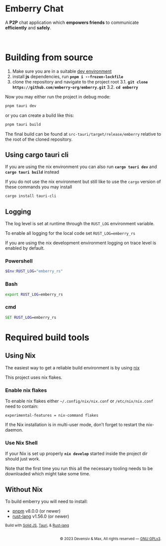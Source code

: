 # Emberry Chat
A **P2P** chat application which **empowers friends** to communicate **efficiently** and **safely**.

<br>

# Building from source
1. Make sure you are in a suitable [dev environment](#required-build-tools)
2. install **js** dependencies, run **`pnpm i --frozen-lockfile`**
3. clone the repository and navigate to the project root
    3.1. **`git clone https://github.com/emberry-org/emberry.git`**
    3.2. **`cd emberry`**

Now you may either run the project in debug mode:
```bash
pnpm tauri dev
```
or you can create a build like this:
```bash
pnpm tauri build
```
The final build can be found at `src-tauri/target/release/emberry` relative to the root of the cloned repository.

## Using cargo tauri cli
If you are using the nix environment you can also run **`cargo tauri dev`** and **`cargo tauri build`** instead

If you do not use the nix environment but still like to use the `cargo` version of these commands you may install
```bash
cargo install tauri-cli
```

## Logging
The log level is set at runtime through the `RUST_LOG` environment variable.

To enable all logging for the local code set `RUST_LOG=emberry_rs`

If you are using the nix development environment logging on trace level is enabled by default.

### Powershell
``` powershell
$Env:RUST_LOG="emberry_rs"
```
### Bash
``` bash
export RUST_LOG=emberry_rs
```
### cmd
``` cmd
SET RUST_LOG=emberry_rs
```

# Required build tools

## Using Nix
The easiest way to get a reliable build environment is by using [nix](https://nixos.org/download.html)

This project uses nix flakes.

### Enable nix flakes
To enable nix flakes either `~/.config/nix/nix.conf` or `/etc/nix/nix.conf` need to contain:
```
experimental-features = nix-command flakes
```
If the Nix installation is in multi-user mode, don’t forget to restart the nix-daemon.

### Use Nix Shell
If your Nix is set up properly **`nix develop`** started inside the project dir should just work.

Note that the first time you run this all the necessary tooling needs to be downloaded which might take some time.

## Without Nix
To build emberry you will need to install:
 - [pnpm](https://pnpm.io/installation) v8.0.0 (or newer)
 - [rust-lang](https://www.rust-lang.org/tools/install) v1.56.0 (or newer)



<sub>Build with [Solid JS](https://solidjs.com), [Tauri](https://tauri.app), & [Rust-lang](https://www.rust-lang.org)</sub>
<h2></h2>
<div align="right"><sub>© 2023 Devensiv & Max, All rights reserved — <a href="./license.md">GNU GPLv3</a>.</sub></div>

